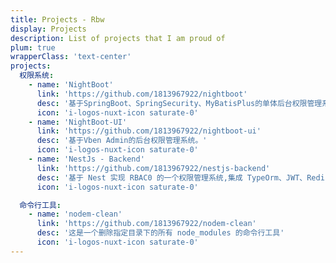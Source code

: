 ```yaml
---
title: Projects - Rbw
display: Projects
description: List of projects that I am proud of
plum: true
wrapperClass: 'text-center'
projects:
  权限系统:
    - name: 'NightBoot'
      link: 'https://github.com/1813967922/nightboot'
      desc: '基于SpringBoot、SpringSecurity、MyBatisPlus的单体后台权限管理系统。'
      icon: 'i-logos-nuxt-icon saturate-0'
    - name: 'NightBoot-UI'
      link: 'https://github.com/1813967922/nightboot-ui'
      desc: '基于Vben Admin的后台权限管理系统。'
      icon: 'i-logos-nuxt-icon saturate-0'
    - name: 'NestJs - Backend'
      link: 'https://github.com/1813967922/nestjs-backend'
      desc: '基于 Nest 实现 RBAC0 的一个权限管理系统,集成 TypeOrm、JWT、Redis、Winston 日志系统、多环境配置'
      icon: 'i-logos-nuxt-icon saturate-0'

  命令行工具:
    - name: 'nodem-clean'
      link: 'https://github.com/1813967922/nodem-clean'
      desc: '这是一个删除指定目录下的所有 node_modules 的命令行工具'
      icon: 'i-logos-nuxt-icon saturate-0'
---
```


<!-- @layout-full-width -->

<ListProjects :projects="frontmatter.projects" />
